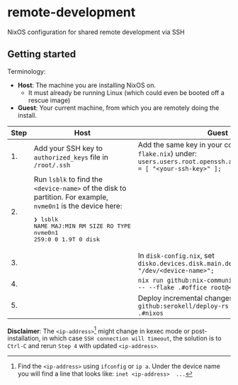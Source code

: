 # remote-development
NixOS configuration for shared remote development via SSH

## Getting started

Terminology:

- **Host**: The machine you are installing NixOS on.
  - It must already be running Linux (which could even be booted off a rescue image)
- **Guest**: Your current machine, from which you are remotely doing the install.

| Step | Host | Guest |
| ---- | ------ | ---- |
| 1.   | Add your SSH key to `authorized_keys` file in `/root/.ssh` | Add the same key in your configuration (here, `flake.nix`) under: `users.users.root.openssh.authorizedKeys.keys = [ "<your-ssh-key>" ];` |
| 2.   | Run `lsblk` to find the `<device-name>` of the disk to partition. For example, `nvme0n1` is the device here: <br><pre>❯ lsblk<br>NAME        MAJ:MIN RM  SIZE RO TYPE<br>nvme0n1     259:0    0  1.9T  0 disk</pre> | |
| 3.   | | In `disk-config.nix`, set `disko.devices.disk.main.device = "/dev/<device-name>";` |
| 4.   | | `nix run github:nix-community/nixos-anywhere -- --flake .#office root@<ip-address>` |
| 5.   | | Deploy incremental changes with `nix run github:serokell/deploy-rs -- --remote-build .#nixos` |

**Disclaimer**: The `<ip-address>`[^1] might change in kexec mode or post-installation, in which case `SSH connection will timeout`, the solution is to `Ctrl-C` and rerun `Step 4` with updated `<ip-address>`.
[^1]: Find the `<ip-address>` using `ifconfig` or `ip a`. Under the device name you will find a line that looks like: `inet <ip-address>  ...`
